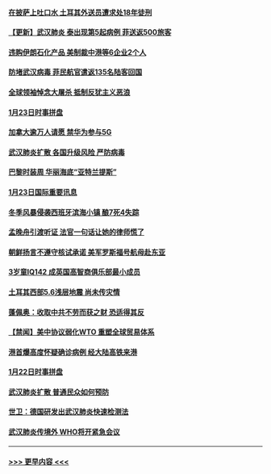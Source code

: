 #### [在披萨上吐口水 土耳其外送员遭求处18年徒刑](../pages/prog202/a102759979.md?t=01242111) 
#### [【更新】武汉肺炎 泰出现第5起病例 菲送返500旅客](../pages/prog202/a102758911.md?t=01242111) 
#### [违购伊朗石化产品 美制裁中港等6企业2个人](../pages/prog202/a102759952.md?t=01242111) 
#### [防堵武汉病毒 菲民航官遣返135名陆客回国](../pages/prog202/a102759946.md?t=01242111) 
#### [全球领袖悼念大屠杀 抵制反犹主义恶浪](../pages/prog202/a102759678.md?t=01242111) 
#### [1月23日时事拼盘](../pages/prog202/a102759599.md?t=01242111) 
#### [加拿大逾万人请愿 禁华为参与5G](../pages/prog202/a102759553.md?t=01242111) 
#### [武汉肺炎扩散 各国升级风险 严防病毒](../pages/prog202/a102759400.md?t=01242111) 
#### [巴黎时装周 华丽海底“亚特兰提斯”](../pages/prog202/a102759217.md?t=01242111) 
#### [1月23日国际重要讯息](../pages/prog202/a102759199.md?t=01242111) 
#### [冬季风暴侵袭西班牙滨海小镇 酿7死4失踪](../pages/prog202/a102759119.md?t=01242111) 
#### [孟晚舟引渡听证 法官一句话让她的律师慌了](../pages/prog202/a102759060.md?t=01242111) 
#### [朝鲜扬言不遵守核试承诺 美军罗斯福号航母赴东亚](../pages/prog202/a102759001.md?t=01242111) 
#### [3岁童IQ142 成英国高智商俱乐部最小成员](../pages/prog202/a102758990.md?t=01242111) 
#### [土耳其西部5.6浅层地震 尚未传灾情](../pages/prog202/a102758903.md?t=01242111) 
#### [蓬佩奥：收取中共不劳而获之财 恐适得其反](../pages/prog202/a102758889.md?t=01242111) 
#### [【禁闻】美中协议弱化WTO 重塑全球贸易体系](../pages/prog202/a102758790.md?t=01242111) 
#### [港首爆高度怀疑确诊病例 经大陆高铁来港](../pages/prog202/a102758613.md?t=01242111) 
#### [1月22日时事拼盘](../pages/prog202/a102758615.md?t=01242111) 
#### [武汉肺炎扩散 普通民众如何预防](../pages/prog202/a102758504.md?t=01242111) 
#### [世卫：德国研发出武汉肺炎快速检测法](../pages/prog202/a102758495.md?t=01242111) 
#### [武汉肺炎传境外 WHO将开紧急会议](../pages/prog202/a102758437.md?t=01242111) 

----
#### [ >>> 更早内容 <<< ](../indexes/prog202-earlier.md)
